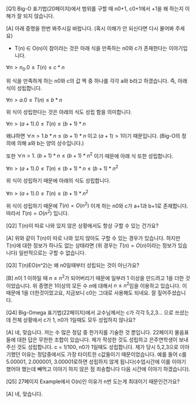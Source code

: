 

[Q1] Big-O 표기법(20페이지)에서 범위를 구할 때 n0+1, c0+1에서 +1을 왜 하는지 이해가 잘 되지 않습니다.

[A] 아래 증명을 한번 봐주시길 바랍니다. (혹시 이해가 안 되신다면 다시 물어봐 주세요)

+ T(n) $\in$ O(n)이 참이라는 것은 아래 식을 만족하는 n0와 c가 존재한다는 이야기입니다.

$\forall n>n_0. 0 \le T(n) \le c*n$   

위 식을 만족하게 하는 n0와 c의 값 짝 중 하나를 각각 a와 b라고 하겠습니다. 즉, 아래 식이 성립합니다.

$\forall n>a. 0 \le T(n) \le b*n$ 

위 식이 성립한다는 것은 아래의 식도 성립 함을 의미합니다.

$\forall n>(a+1). 0 \le T(n) \le (b+1)*n$ 

왜냐하면 $\forall n>1. b*n \le (b+1)*n$ 이고 $(a+1)>1$이기 때문입니다. (Big-O의 정의에 의해 a와 b는 양의 상수입니다.)

또한 $\forall n>1. ~(b+1)*n \le (b+1)*n^2$ 이기 때문에 아래 식 또한 성립합니다.

$\forall n>(a+1). 0 \le T(n) \le (b+1)*n \le (b+1)*n^2$ 

위 식이 성립하기 때문에 아래의 식도 성립합니다.

$\forall n>(a+1). 0 \le T(n) \le (b+1)*n^2$ 

위 식이 성립하기 때문에 $T(n) = O(n^2)$ 이게 하는 n0와 c가 a+1과 b+1로 존재합니다. 따라서 $T(n) = O(n^2)$ 입니다.


[Q2] T(n)이 따로 나와 있지 않은 상황에서도 항상 구할 수 있는 건가요?

[A] 위와 같이 T(n)이 따로 나와 있지 않아도 구할 수 있는 경우가 있습니다. 하지만 T(n)에 대한 정보가 하나도 없는 상태라면 (위 경우는 $T(n) = O(n)$이라는 정보가 있습니다) 일반적으로는 구할 수 없습니다.

[Q3] T(n)EO(n^2)는 왜 n0일때부터 성립되는 것이 아닌가요?

[B] $n$이 1 이하일 때 $n \ge n^2$가 되어버리기 때문에 일부러 1 이상을 만드려고 1을 더한 것이었습니다. 위 증명은 1이상의 모든 수 $n$에 대해서 $n \le n^2$임을 이용하고 있습니다. 이 때문에 1을 더한것이었고요, 지금보니 c0는 그대로 사용해도 되네요. 잘 짚어주셨습니다.


[Q4] Big-Omega 표기법(22페이지)에서 교수님께서는 c가 각각 5,2,3... 으로 쓰셨는데 전체 상황에서 c가 1, n0가 1일때도 모두 성립하지 않나요?

[A] 네, 맞습니다. 저는 수 많은 정답 중 한가지를 기술한 것 뿐입니다. 22페이지 물음표들에 대한 답은 무한한 조합이 있습니다. 제가 작성한 것도 성립하고 은주연학생이 보내주신 것도 성립합니다. c = 1/100, n0가 1일때도 성립합니다. 제가 당시 5,2,3으로 이야기했던 이유는 정답중에서도 가장 타이트한 c값들이기 때문이었습니다. 예를 들어 c를 5.00001, 2.000001, 3.00001로하면 성립하지 않게 됩니다(수업시간에 이를 이야기 했어야 했는데 빼먹고 이야기 하지 않은 점 죄송합니다 다음 시간에 이야기 하겠습니다). 


[Q5] 27페이지 Example에서 O(n)인 이유가 n번 도는게 최대이기 때문인건가요?

[A] 네, 맞습니다. 